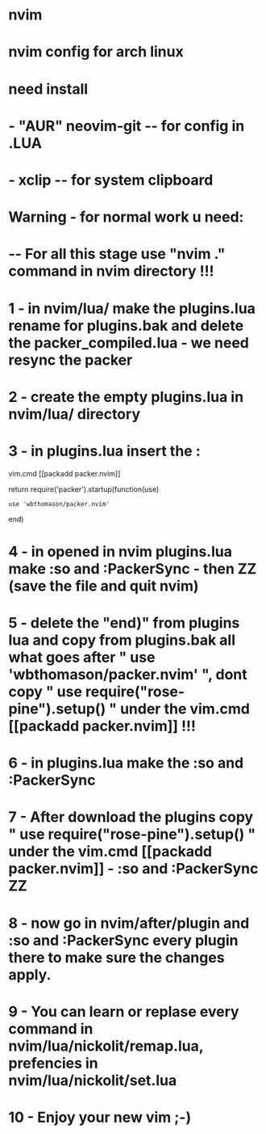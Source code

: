 # nvim
# nvim config for arch linux
# need install
#    - "AUR" neovim-git -- for config in .LUA
#    - xclip  -- for system clipboard 
# Warning - for normal work u need:
# -- For all this stage use "nvim ." command in nvim directory !!!
# 1 - in nvim/lua/ make the plugins.lua rename for plugins.bak and delete the packer_compiled.lua - we need resync the packer
# 2 - create the empty plugins.lua in nvim/lua/ directory
# 3 - in plugins.lua insert the :

vim.cmd [[packadd packer.nvim]]

return require('packer').startup(function(use)
    
    use 'wbthomason/packer.nvim'
    
end)
# 4 - in opened in nvim plugins.lua make :so and :PackerSync - then ZZ (save the file and quit nvim)
# 5 - delete the "end)" from plugins lua and copy from plugins.bak all what goes after " use 'wbthomason/packer.nvim' ", dont copy " use require("rose-pine").setup() " under the vim.cmd [[packadd packer.nvim]] !!!
# 6 - in plugins.lua make the :so and :PackerSync
# 7 - After download the plugins copy " use require("rose-pine").setup() " under the vim.cmd [[packadd packer.nvim]] - :so and :PackerSync ZZ
# 8 - now go in nvim/after/plugin and :so and :PackerSync every plugin there to make sure the changes apply.
# 9 - You can learn or replase every command in nvim/lua/nickolit/remap.lua, prefencies in nvim/lua/nickolit/set.lua
# 10 - Enjoy your new vim ;-)
